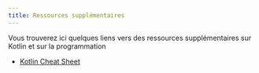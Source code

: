 ```yaml
---
title: Ressources supplémentaires
---
```


Vous trouverez ici quelques liens vers des ressources supplémentaires sur Kotlin et sur la programmation

* [Kotlin Cheat Sheet](https://koenig-media.raywenderlich.com/uploads/2019/11/RW-Kotlin-Cheatsheet-1.1.pdf) 

